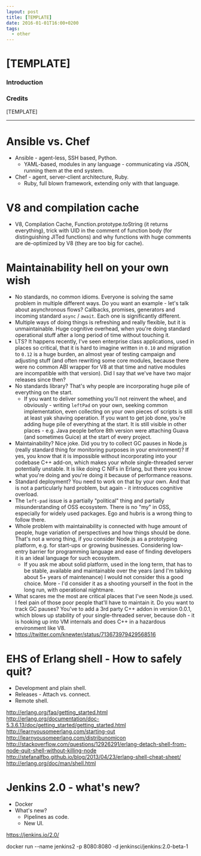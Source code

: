 ```yaml
---
layout: post
title: [TEMPLATE]
date: 2016-01-01T16:00+0200
tags:
  - other
---
```


# [TEMPLATE]

### Introduction

### Credits

[TEMPLATE]

---
# Ansible vs. Chef

- Ansible - agent-less, SSH based, Python.
  - YAML-based, modules in any language - communicating via JSON, running them at the end system.
- Chef - agent, server-client architecture, Ruby.
  - Ruby, full blown framework, extending only with that language.

# V8 and compilation cache

- V8, Compilation Cache, Function.prototype.toString (it returns everything),
  trick with UID in the comment of function body (for distinguishing JITed
  functions) and why functions with huge comments are de-optimized by V8 (they
  are too big for cache).

# Maintainability hell on your own wish

- No standards, no common idioms. Everyone is solving the same problem in multiple different ways. Do you want an example - let's talk about asynchronous flows? Callbacks, promises, generators and incoming standard `async` / `await`. Each one is significantly different.
- Multiple ways of doing things is refreshing and really flexible, but it is unmaintainable. Huge cognitive overhead, when you're doing standard operational stuff after a long period of time without touching it.
- LTS? It happens recently, I've seen enterprise class applications, used in places so critical, that it is hard to imagine written in `0.10` and migration to `0.12` is a huge burden, an almost year of testing campaign and adjusting stuff (and often rewriting some core modules, because there were no common ABI wrapper for V8 at that time and native modules are incompatible with that version). Did I say that we've have two major releases since then?
- No standards library? That's why people are incorporating huge pile of everything on the start.
  - If you want to deliver something you'll not reinvent the wheel, and obviously - writing `leftPad` on your own, seeking common implementation, even collecting on your own pieces of scripts is still at least yak shaving operation. If you want to get job done, you're adding huge pile of everything at the start. It is still visible in other places - e.g. Java people before 8th version were attaching Guava (and sometimes Guice) at the start of every project.
- Maintainability? Nice joke. Did you try to collect GC pauses in Node.js (really standard thing for monitoring purposes in your environment)? If yes, you know that it is impossible without incorporating into your codebase C++ add-on, which makes your whole single-threaded server potentially unstable. It is like doing C NIFs in Erlang, but there you know what you're doing and you're doing it because of performance reasons.
- Standard deployment? You need to work on that by your own. And that is not a particularly hard problem, but again - it introduces cognitive overload.
- The `left-pad` issue is a partially "political" thing and partially misunderstanding of OSS ecosystem. There is no "my" in OSS, especially for widely used packages. Ego and hubris is a wrong thing to follow there.
- Whole problem with maintainability is connected with huge amount of people, huge variation of perspectives and how things should be done. That's not a wrong thing, if you consider Node.js as a prototyping platform, e.g. for start-ups or growing businesses. Considering low-entry barrier for programming language and ease of finding developers it is an ideal language for such ecosystem.
  - If you ask me about solid platform, used in the long term, that has to be stable, available and maintainable over the years (and I'm talking about 5+ years of maintenance) I would not consider this a good choice. More - I'd consider it as a shooting yourself in the foot in the long run, with operational nightmare.
- What scares me the most are critical places that I've seen Node.js used. I feel pain of those poor people that'll have to maintain it. Do you want to track GC pauses? You've to add a 3rd party C++ addon in version 0.0.1, which blows up stability of your single-threaded server, because doh - it is hooking up into VM internals and does C++ in a hazardous environment like V8.
- https://twitter.com/knewter/status/713673979429568516

# EHS of Erlang shell - How to safely quit?

- Development and plain shell.
- Releases - Attach vs. connect.
- Remote shell.

http://erlang.org/faq/getting_started.html
http://erlang.org/documentation/doc-5.3.6.13/doc/getting_started/getting_started.html
http://learnyousomeerlang.com/starting-out
http://learnyousomeerlang.com/distribunomicon
http://stackoverflow.com/questions/12926291/erlang-detach-shell-from-node-quit-shell-without-killing-node
http://stefanalfbo.github.io/blog/2013/04/23/erlang-shell-cheat-sheet/
http://erlang.org/doc/man/shell.html

# Jenkins 2.0 - what's new?

- Docker
- What's new?
  - Pipelines as code.
  - New UI.

https://jenkins.io/2.0/

docker run --name jenkins2 -p 8080:8080 -d jenkinsci/jenkins:2.0-beta-1
